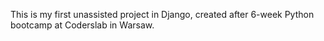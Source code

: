 This is my first unassisted project in Django, created after 6-week Python bootcamp at Coderslab in Warsaw.
